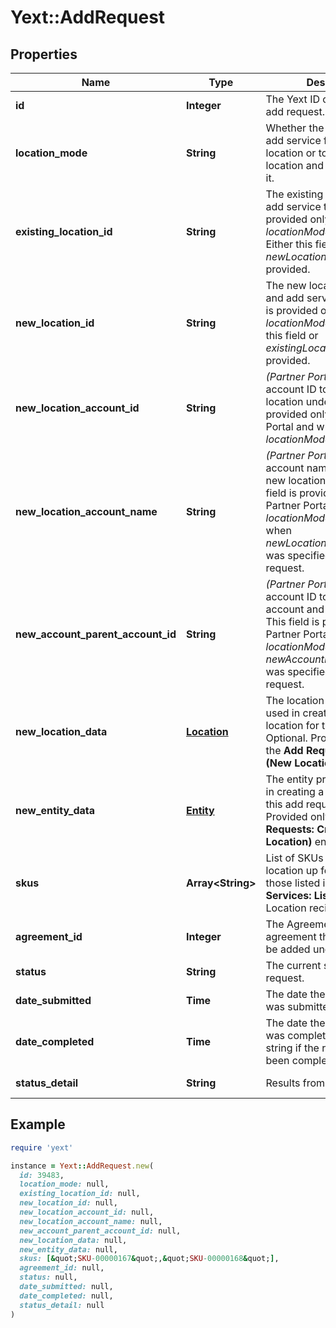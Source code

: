 # Yext::AddRequest

## Properties

| Name | Type | Description | Notes |
| ---- | ---- | ----------- | ----- |
| **id** | **Integer** | The Yext ID of the created add request. | [optional][readonly] |
| **location_mode** | **String** | Whether the request is to add service for an existing location or to create a new location and add service to it.  | [optional] |
| **existing_location_id** | **String** | The existing location ID to add service to.  This field is provided only when *locationMode* is EXISTING. Either this field or *newLocationId* will be provided.  | [optional] |
| **new_location_id** | **String** | The new location ID to create and add service to.  This field is provided only when *locationMode* is NEW. Either this field or *existingLocationId* will be provided.  | [optional] |
| **new_location_account_id** | **String** | *(Partner Portal mode)* The account ID to create a new location under.  This field is provided only for Partner Portal and when *locationMode* is NEW.  | [optional] |
| **new_location_account_name** | **String** | *(Partner Portal mode)* The account name to create a new location under.  This field is provided only for Partner Portal and when *locationMode* is NEW and when *newLocationAccountName* was specified in the add request.  | [optional] |
| **new_account_parent_account_id** | **String** | *(Partner Portal mode)* The account ID to create a new account and location under.  This field is provided only for Partner Portal, when *locationMode* is NEW and *newAccountParentAccountId* was specified in the add request.  | [optional] |
| **new_location_data** | [**Location**](Location.md) | The location profile data used in creating a new location for this add request.  Optional. Provided only for the **Add Requests: Create (New Location)** endpoint.  | [optional] |
| **new_entity_data** | [**Entity**](Entity.md) | The entity profile data used in creating a new entity for this add request.  Optional. Provided only for the **Add Requests: Create (New Location)** endpoint.  | [optional] |
| **skus** | **Array&lt;String&gt;** | List of SKUs to sign the location up for, from among those listed in the **Available Services: List** response with Location recipientType.  | [optional] |
| **agreement_id** | **Integer** | The Agreement ID of the agreement that services will be added under.  | [optional] |
| **status** | **String** | The current status of the add request. | [optional][readonly] |
| **date_submitted** | **Time** | The date the add request was submitted. | [optional][readonly] |
| **date_completed** | **Time** | The date the add request was completed. An empty string if the request has not been completed. | [optional][readonly] |
| **status_detail** | **String** | Results from processing. | [optional][readonly] |

## Example

```ruby
require 'yext'

instance = Yext::AddRequest.new(
  id: 39483,
  location_mode: null,
  existing_location_id: null,
  new_location_id: null,
  new_location_account_id: null,
  new_location_account_name: null,
  new_account_parent_account_id: null,
  new_location_data: null,
  new_entity_data: null,
  skus: [&quot;SKU-00000167&quot;,&quot;SKU-00000168&quot;],
  agreement_id: null,
  status: null,
  date_submitted: null,
  date_completed: null,
  status_detail: null
)
```

